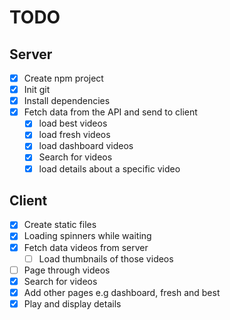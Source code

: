 # TODO

## Server

- [x] Create npm project
- [x] Init git
- [x] Install dependencies
- [x] Fetch data from the API and send to client
  - [x] load best videos
  - [x] load fresh videos
  - [x] load dashboard videos
  - [x] Search for videos
  - [x] load details about a specific video

## Client

- [x] Create static files
- [x] Loading spinners while waiting
- [x] Fetch data videos from server
  - [ ] Load thumbnails of those videos
- [ ] Page through videos
- [x] Search for videos
- [x] Add other pages e.g dashboard, fresh and best
- [x] Play and display details
